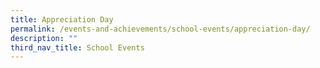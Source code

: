 ```yaml
---
title: Appreciation Day
permalink: /events-and-achievements/school-events/appreciation-day/
description: ""
third_nav_title: School Events
---
```

